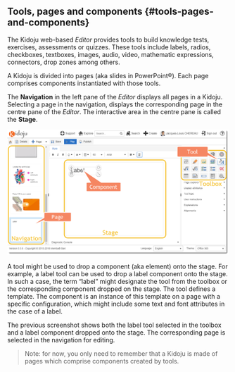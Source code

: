 ## Tools, pages and components {#tools-pages-and-components}

The Kidoju web-based _Editor_ provides tools to build knowledge tests, exercises, assessments or quizzes. These tools include labels, radios, checkboxes, textboxes, images, audio, video, mathematic expressions, connectors, drop zones among others.

A Kidoju is divided into pages \(aka slides in PowerPoint®\). Each page comprises components instantiated with those tools.

The **Navigation** in the left pane of the _Editor_ displays all pages in a Kidoju. Selecting a page in the navigation, displays the corresponding page in the centre pane of the _Editor_. The interactive area in the centre pane is called the **Stage**.

![](/assets/Web_Tools_Pages_And_Components_01.png)

A tool might be used to drop a component \(aka element\) onto the stage. For example, a label tool can be used to drop a label component onto the stage. In such a case, the term “label” might designate the tool from the toolbox or the corresponding component dropped on the stage. The tool defines a template. The component is an instance of this template on a page with a specific configuration, which might include some text and font attributes in the case of a label.

The previous screenshot shows both the label tool selected in the toolbox and a label component dropped onto the stage. The corresponding page is selected in the navigation for editing.

> Note: for now, you only need to remember that a Kidoju is made of pages which comprise components created by tools.



